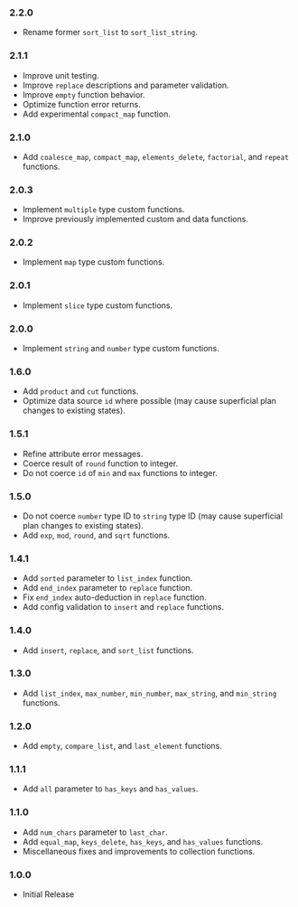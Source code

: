 ### 2.2.0
- Rename former `sort_list` to `sort_list_string`.

### 2.1.1
- Improve unit testing.
- Improve `replace` descriptions and parameter validation.
- Improve `empty` function behavior.
- Optimize function error returns.
- Add experimental `compact_map` function.

### 2.1.0
- Add `coalesce_map`, `compact_map`, `elements_delete`, `factorial`, and `repeat` functions.

### 2.0.3
- Implement `multiple` type custom functions.
- Improve previously implemented custom and data functions.

### 2.0.2
- Implement `map` type custom functions.

### 2.0.1
- Implement `slice` type custom functions.

### 2.0.0
- Implement `string` and `number` type custom functions.

### 1.6.0
- Add `product` and `cut` functions.
- Optimize data source `id` where possible (may cause superficial plan changes to existing states).

### 1.5.1
- Refine attribute error messages.
- Coerce result of `round` function to integer.
- Do not coerce `id` of `min` and `max` functions to integer.

### 1.5.0
- Do not coerce `number` type ID to `string` type ID (may cause superficial plan changes to existing states).
- Add `exp`, `mod`, `round`, and `sqrt` functions.

### 1.4.1
- Add `sorted` parameter to `list_index` function.
- Add `end_index` parameter to `replace` function.
- Fix `end_index` auto-deduction in `replace` function.
- Add config validation to `insert` and `replace` functions.

### 1.4.0
- Add `insert`, `replace`, and `sort_list` functions.

### 1.3.0
- Add `list_index`, `max_number`, `min_number`, `max_string`, and `min_string` functions.

### 1.2.0
- Add `empty`, `compare_list`, and `last_element` functions.

### 1.1.1
- Add `all` parameter to `has_keys` and `has_values`.

### 1.1.0
- Add `num_chars` parameter to `last_char`.
- Add `equal_map`, `keys_delete`, `has_keys`, and `has_values` functions.
- Miscellaneous fixes and improvements to collection functions.

### 1.0.0
- Initial Release

